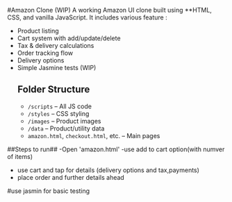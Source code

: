 #Amazon Clone (WIP)
A working Amazon UI clone built using **HTML, CSS, and vanilla JavaScript.
It includes various feature :
- Product listing
- Cart system with add/update/delete
- Tax & delivery calculations
- Order tracking flow
- Delivery options
- Simple Jasmine tests (WIP)
  ## Folder Structure
  - `/scripts` – All JS code
  - `/styles` – CSS styling
  - `/images` – Product images
  - `/data` – Product/utility data
  - `amazon.html`, `checkout.html`, etc. – Main pages

##Steps to run##
 -Open 'amazon.html'
 -use add to cart option(with numver of items)
 - use cart and tap for details (delivery options and tax,payments)
 - place order and further details ahead
   
#use jasmin for basic testing
